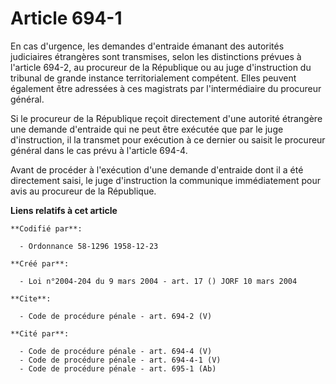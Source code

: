# Article 694-1

En cas d'urgence, les demandes d'entraide émanant des autorités judiciaires étrangères sont transmises, selon les
distinctions prévues à l'article 694-2, au procureur de la République ou au juge d'instruction du tribunal de grande instance
territorialement compétent. Elles peuvent également être adressées à ces magistrats par l'intermédiaire du procureur
général. 

Si le procureur de la République reçoit directement d'une autorité étrangère une demande d'entraide qui ne peut être exécutée
que par le juge d'instruction, il la transmet pour exécution à ce dernier ou saisit le procureur général dans le cas prévu à
l'article 694-4.

Avant de procéder à l'exécution d'une demande d'entraide dont il a été directement saisi, le juge d'instruction la communique
immédiatement pour avis au procureur de la République.

**Liens relatifs à cet article**

	**Codifié par**:

	  - Ordonnance 58-1296 1958-12-23

	**Créé par**:

	  - Loi n°2004-204 du 9 mars 2004 - art. 17 () JORF 10 mars 2004

	**Cite**:

	  - Code de procédure pénale - art. 694-2 (V)

	**Cité par**:

	  - Code de procédure pénale - art. 694-4 (V)
	  - Code de procédure pénale - art. 694-4-1 (V)
	  - Code de procédure pénale - art. 695-1 (Ab)

